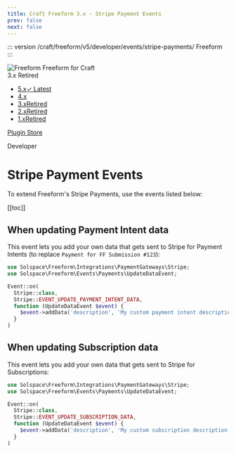 ```yaml
---
title: Craft Freeform 3.x - Stripe Payment Events
prev: false
next: false
---
```


<meta property="og:image" content="https://docs.solspace.com/extras/social/craft/freeform/freeform.png" />

::: version /craft/freeform/v5/developer/events/stripe-payments/
Freeform
:::

<div id="pr-heading">
    <img src="https://docs.solspace.com/extras/icons/products/freeform-icon.png" alt="Freeform" class="pr-image">
    <span class="pr-name">Freeform</span>
    <span class="pr-category">for Craft</span>
    <div class="pr-v-wrapper">
        <div class="pr-v">
            <span class="pr-v-v">3.x</span>
            <span class="pr-v-type pr-retired">Retired</span>
            <span class="pr-v-arrow arrow down"></span>
        </div>
        <ul class="pr-v-list">
            <li><a href="/craft/freeform/v5/">5.x<span class="pr-v-type pr-latest">✓ Latest</span></a></li>
            <li><a href="/craft/freeform/v4/">4.x</a></li>
            <li><a href="/craft/freeform/v3/">3.x<span class="pr-v-type pr-retired">Retired</span></a></li>
            <li><a href="/craft/freeform/v2/">2.x<span class="pr-v-type pr-retired">Retired</span></a></li>
            <li><a href="/craft/freeform/v1/">1.x<span class="pr-v-type pr-retired">Retired</span></a></li>
        </ul>
    </div>
    <div class="pr-buy">
        <a href="https://plugins.craftcms.com/freeform" class="button button-blue"><span class="external-url">Plugin Store</span></a>
    </div>
</div>

<span class="page-section">Developer</span>

# Stripe Payment Events

To extend Freeform's Stripe Payments, use the events listed below:


[[toc]]



<div class="content-block">

## When updating Payment Intent data

This event lets you add your own data that gets sent to Stripe for Payment Intents (to replace `Payment for FF Submission #123`):

```php
use Solspace\Freeform\Integrations\PaymentGateways\Stripe;
use Solspace\Freeform\Events\Payments\UpdateDataEvent;

Event::on(
  Stripe::class,
  Stripe::EVENT_UPDATE_PAYMENT_INTENT_DATA,
  function (UpdateDataEvent $event) {
    $event->addData('description', 'My custom payment intent description');
  }
)
```

</div>
<div class="content-block">

## When updating Subscription data

This event lets you add your own data that gets sent to Stripe for Subscriptions:

```php
use Solspace\Freeform\Integrations\PaymentGateways\Stripe;
use Solspace\Freeform\Events\Payments\UpdateDataEvent;

Event::on(
  Stripe::class,
  Stripe::EVENT_UPDATE_SUBSCRIPTION_DATA,
  function (UpdateDataEvent $event) {
    $event->addData('description', 'My custom subscription description');
  }
)
```

</div>